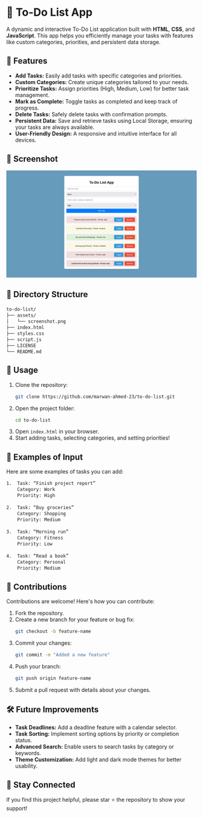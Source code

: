 # 📝 To-Do List App

A dynamic and interactive To-Do List application built with **HTML**, **CSS**, and **JavaScript**. This app helps you efficiently manage your tasks with features like custom categories, priorities, and persistent data storage.

## 🚀 Features
- **Add Tasks:** Easily add tasks with specific categories and priorities.
- **Custom Categories:** Create unique categories tailored to your needs.
- **Prioritize Tasks:** Assign priorities (High, Medium, Low) for better task management.
- **Mark as Complete:** Toggle tasks as completed and keep track of progress.
- **Delete Tasks:** Safely delete tasks with confirmation prompts.
- **Persistent Data:** Save and retrieve tasks using Local Storage, ensuring your tasks are always available.
- **User-Friendly Design:** A responsive and intuitive interface for all devices.

## 📸 Screenshot

![To-Do List Screenshot](assets/screenshot.png "Screenshot of To-Do List App")

## 📂 Directory Structure
```plaintext
to-do-list/
├── assets/
│   └── screenshot.png
├── index.html
├── styles.css
├── script.js
├── LICENSE
└── README.md
```

## 📖 Usage
1. Clone the repository:
    ```bash
    git clone https://github.com/marwan-ahmed-23/to-do-list.git
    ```
2. Open the project folder:
    ```bash
    cd to-do-list
    ```
3. Open `index.html` in your browser.
4. Start adding tasks, selecting categories, and setting priorities!

## 🌟 Examples of Input

Here are some examples of tasks you can add:

	1.	Task: “Finish project report”
        Category: Work
        Priority: High
        
	2.	Task: “Buy groceries”
        Category: Shopping
        Priority: Medium
        
	3.	Task: “Morning run”
        Category: Fitness
        Priority: Low
        
	4.	Task: “Read a book”
        Category: Personal
        Priority: Medium

## 🤝 Contributions

Contributions are welcome! Here's how you can contribute:

1. Fork the repository.
2. Create a new branch for your feature or bug fix:
    ```bash
    git checkout -b feature-name
    ```
3. Commit your changes:
    ```bash
    git commit -m "Added a new feature"
    ```
4. Push your branch:
    ```bash
    git push origin feature-name
    ```
5. Submit a pull request with details about your changes.


## 🛠 Future Improvements
- **Task Deadlines:** Add a deadline feature with a calendar selector.
- **Task Sorting:** Implement sorting options by priority or completion status.
- **Advanced Search:** Enable users to search tasks by category or keywords.
- **Theme Customization:** Add light and dark mode themes for better usability.

## 🌟 Stay Connected
If you find this project helpful, please star ⭐ the repository to show your support!
